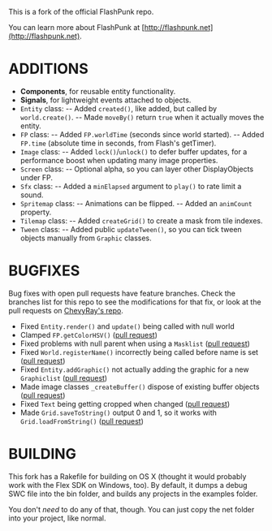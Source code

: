 ﻿This is a fork of the official FlashPunk repo.

You can learn more about FlashPunk at
[http://flashpunk.net](http://flashpunk.net).

ADDITIONS
=========

- **Components**, for reusable entity functionality.
- **Signals**, for lightweight events attached to objects.
- `Entity` class:
-- Added `created()`, like added, but called by `world.create()`.
-- Made `moveBy()` return `true` when it actually moves the entity.
- `FP` class:
-- Added `FP.worldTime` (seconds since world started).
-- Added `FP.time` (absolute time in seconds, from Flash's getTimer).
- `Image` class:
-- Added `lock()`/`unlock()` to defer buffer updates, for a performance boost
   when updating many image properties.
- `Screen` class:
-- Optional alpha, so you can layer other DisplayObjects under FP.
- `Sfx` class:
-- Added a `minElapsed` argument to `play()` to rate limit a sound.
- `Spritemap` class:
-- Animations can be flipped.
-- Added an `animCount` property.
- `Tilemap` class:
-- Added `createGrid()` to create a mask from tile indexes.
- `Tween` class:
-- Added public `updateTween()`, so you can tick tween objects manually from
   `Graphic` classes.

BUGFIXES
========

Bug fixes with open pull requests have feature branches. Check the branches
list for this repo to see the modifications for that fix, or look at the pull
requests on [ChevyRay's repo](https://github.com/ChevyRay/FlashPunk/pulls).

- Fixed `Entity.render()` and `update()` being called with null world
- Clamped `FP.getColorHSV()` ([pull request](https://github.com/ChevyRay/FlashPunk/pull/77))
- Fixed problems with null parent when using a `Masklist` ([pull request](https://github.com/ChevyRay/FlashPunk/pull/68))
- Fixed `World.registerName()` incorrectly being called before name is set ([pull request](https://github.com/ChevyRay/FlashPunk/pull/73))
- Fixed `Entity.addGraphic()` not actually adding the graphic for a new `Graphiclist` ([pull request](https://github.com/ChevyRay/FlashPunk/pull/72))
- Made image classes `_createBuffer()` dispose of existing buffer objects ([pull request](https://github.com/ChevyRay/FlashPunk/pull/71))
- Fixed `Text` being getting cropped when changed ([pull request](https://github.com/ChevyRay/FlashPunk/pull/70))
- Made `Grid.saveToString()` output 0 and 1, so it works with `Grid.loadFromString()` ([pull request](https://github.com/ChevyRay/FlashPunk/pull/69))

BUILDING
========

This fork has a Rakefile for building on OS X (thought it would probably work
with the Flex SDK on Windows, too). By default, it dumps a debug SWC file
into the bin folder, and builds any projects in the examples folder.

You don't *need* to do any of that, though. You can just copy the net folder
into your project, like normal.
